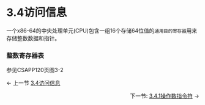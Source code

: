 3.4访问信息
===
一个x86-64的中央处理单元(CPU)包含一组16个存储64位值的`通用目的寄存器`用来存储整数数据和指针。
### 整数寄存器表
参见CSAPP120页图3-2

<p align="left"> ← 上一节 <a href="./3.4访问信息.md">3.4访问信息</a> </p>
<p align="right">下一节: <a href="./3.4.1操作数指示符.md">3.4.1操作数指令符</a> → </p>